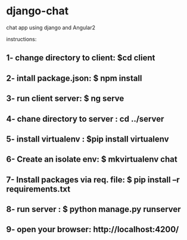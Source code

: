 # django-chat
chat app using django and Angular2

instructions:

1- change directory to client: $cd client
---------------------------------------------
2- intall package.json: $ npm install
--------------------------------------------
3- run client server: $ ng serve
--------------------------------------------
4- chane directory to server : cd ../server
--------------------------------------------
5- install virtualenv : $pip install virtualenv 
--------------------------------------------
6- Create an isolate env: $ mkvirtualenv chat
--------------------------------------------
7- Install packages via req. file: $ pip install –r requirements.txt
--------------------------------------------
8- run server : $ python manage.py runserver
--------------------------------------------
9- open your browser: http://localhost:4200/
---------------------------------------------
